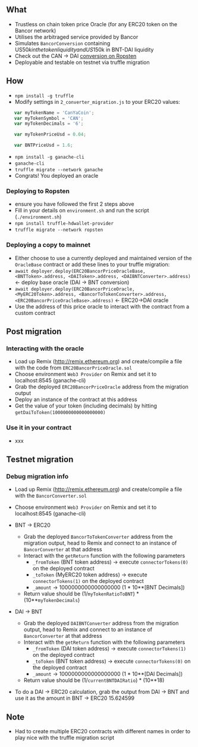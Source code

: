 ## What

 - Trustless on chain token price Oracle (for any ERC20 token on the Bancor network)
 - Utilises the arbitraged service provided by Bancor
 - Simulates `BancorConversion` containing US$50k in the token liquidity and US$150k in BNT-DAI liquidity 
 - Check out the CAN -> DAI [conversion on Ropsten](https://ropsten.etherscan.io/address/0x70210b58094163735e0f8e3f5120e32f9cbc3a81#readContract) 
 - Deployable and testable on testnet via truffle migration 

## How

 - `npm install -g truffle`
 - Modify settings in `2_converter_migration.js` to your ERC20 values:

```javascript
   var myTokenName = 'CanYaCoin';
   var myTokenSymbol = 'CAN';
   var myTokenDecimals = '6';

   var myTokenPriceUsd = 0.04;

   var BNTPriceUsd = 1.6;
```

 - `npm install -g ganache-cli`
 - `ganache-cli`
 - `truffle migrate --network ganache`
 - Congrats! You deployed an oracle

### Deploying to Ropsten
 - ensure you have followed the first 2 steps above
 - Fill in your details on `environment.sh` and run the script (`./environment.sh`)
 - `npm install truffle-hdwallet-provider` 
 - `truffle migrate --network ropsten`

### Deploying a copy to mainnet
 - Either choose to use a currently deployed and maintained version of the `OracleBase` contract or add these lines to your truffle migration:
 - `await deployer.deploy(ERC20BancorPriceOracleBase, <BNTToken>.address, <DAIToken>.address, <DAIBNTConverter>.address)` <- deploy base oracle (DAI -> BNT conversion)
 - `await deployer.deploy(ERC20BancorPriceOracle, <MyERC20Token>.address, <BancorToTokenConverter>.address, <ERC20BancorPriceOracleBase>.address)` <- ERC20->DAI oracle
 - Use the address of this price oracle to interact with the contract from a custom contract

## Post migration

### Interacting with the oracle
 - Load up Remix (http://remix.ethereum.org) and create/compile a file with the code from `ERC20BancorPriceOracle.sol`
 - Choose environment `Web3 Provider` on Remix and set it to localhost:8545 (ganache-cli)
 - Grab the deployed `ERC20BancorPriceOracle` address from the migration output
 - Deploy an instance of the contract at this address
 - Get the value of your token (including decimals) by hitting `getDaiToToken(1000000000000000000)`

### Use it in your contract
 - xxx

## Testnet migration

### Debug migration info
 - Load up Remix (http://remix.ethereum.org) and create/compile a file with the `BancorConverter.sol`
 - Choose environment `Web3 Provider` on Remix and set it to localhost:8545 (ganache-cli)

 - BNT -> ERC20
     - Grab the deployed `BancorToTokenConverter` address from the migration output, head to Remix and connect to an instance of `BancorConverter` at that address 
     - Interact with the `getReturn` function with the following parameters
         - `_fromToken` (BNT token address) -> execute `connectorTokens(0)` on the deployed contract
         - `_toToken` (MyERC20 token address) -> execute `connectorTokens(1)` on the deployed contract
         - `_amount` -> 1000000000000000000 (1 * 10**[BNT Decimals])
     - Return value should be (1/`myTokenRatioToBNT`) * (10**`myTokenDecimals`)
 - DAI -> BNT
     - Grab the deployed `DAIBNTConverter` address from the migration output, head to Remix and connect to an instance of `BancorConverter` at that address 
     - Interact with the `getReturn` function with the following parameters
         - `_fromToken` (DAI token address) -> execute `connectorTokens(1)` on the deployed contract
         - `_toToken` (BNT token address) -> execute `connectorTokens(0)` on the deployed contract
         - `_amount` -> 1000000000000000000 (1 * 10**[DAI Decimals])
     - Return value should be (1/`currentBNTDAIRatio`) * (10**18)
 - To do a DAI -> ERC20 calculation, grab the output from DAI -> BNT and use it as the amount in BNT -> ERC20
 15.624599

## Note
 - Had to create multiple ERC20 contracts with different names in order to play nice with the truffle migration script
